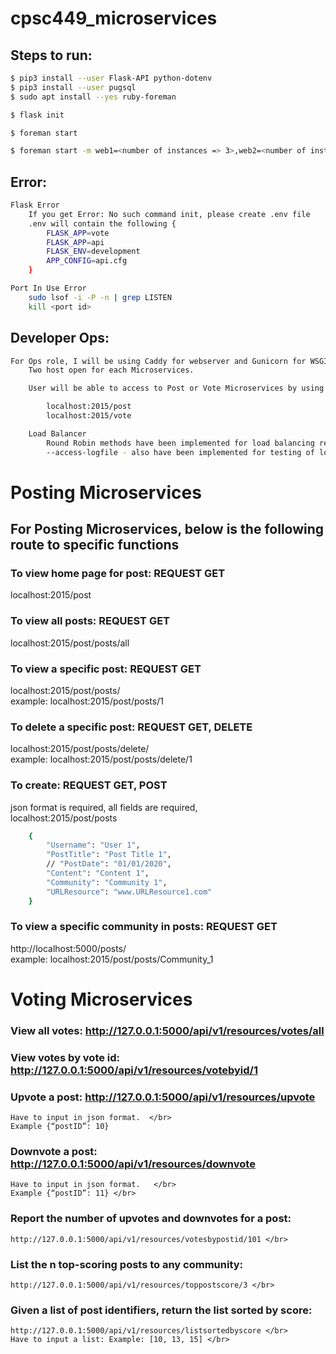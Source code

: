 # cpsc449_microservices

## Steps to run: 
```sh
$ pip3 install --user Flask-API python-dotenv
$ pip3 install --user pugsql 
$ sudo apt install --yes ruby-foreman
```
```sh
$ flask init
```
```sh
$ foreman start
```
```sh
$ foreman start -m web1=<number of instances => 3>,web2=<number of instances => 3>,caddy=1
```

## Error: 
```sh
Flask Error
	If you get Error: No such command init, please create .env file
	.env will contain the following {
		FLASK_APP=vote
		FLASK_APP=api
		FLASK_ENV=development
		APP_CONFIG=api.cfg
	}
```
```sh
Port In Use Error 
	sudo lsof -i -P -n | grep LISTEN
	kill <port id>
```
## Developer Ops: </br>
```sh
For Ops role, I will be using Caddy for webserver and Gunicorn for WSGI server
	Two host open for each Microservices.

	User will be able to access to Post or Vote Microservices by using these hosts:

		localhost:2015/post
		localhost:2015/vote

	Load Balancer
		Round Robin methods have been implemented for load balancing requests
		--access-logfile - also have been implemented for testing of load balancing requests in Procfile
```
# Posting Microservices </br>
## For Posting Microservices, below is the following route to specific functions 
### To view home page for post: REQUEST GET  </br>
localhost:2015/post

### To view all posts: REQUEST GET  </br>
localhost:2015/post/posts/all	

### To view a specific post: REQUEST GET </br>
localhost:2015/post/posts/<id> </br>
example: localhost:2015/post/posts/1

### To delete a specific post: REQUEST GET, DELETE </br>
localhost:2015/post/posts/delete/<id> </br>
example: localhost:2015/post/posts/delete/1

### To create: REQUEST GET, POST</br>
json format is required, all fields are required,  </br>
localhost:2015/post/posts
```sh
    {
        "Username": "User 1",
        "PostTitle": "Post Title 1",
        // "PostDate": "01/01/2020",
        "Content": "Content 1",
        "Community": "Community 1",
        "URLResource": "www.URLResource1.com"
    }
```
### To view a specific community in posts: REQUEST GET </br>
http://localhost:5000/posts/<community name> </br>
example: localhost:2015/post/posts/Community_1

# Voting Microservices </br>
### View all votes: http://127.0.0.1:5000/api/v1/resources/votes/all

### View votes by vote id: http://127.0.0.1:5000/api/v1/resources/votebyid/1

### Upvote a post: http://127.0.0.1:5000/api/v1/resources/upvote </br>
    Have to input in json format.  </br>
    Example {“postID”: 10}

### Downvote a post: http://127.0.0.1:5000/api/v1/resources/downvote </br>
    Have to input in json format.   </br>
    Example {“postID”: 11} </br>

### Report the number of upvotes and downvotes for a post: </br>
    http://127.0.0.1:5000/api/v1/resources/votesbypostid/101 </br>
     
### List the n top-scoring posts to any community: </br>
    http://127.0.0.1:5000/api/v1/resources/toppostscore/3 </br>

### Given a list of post identifiers, return the list sorted by score: </br>
    http://127.0.0.1:5000/api/v1/resources/listsortedbyscore </br>
    Have to input a list: Example: [10, 13, 15] </br>